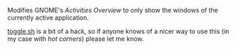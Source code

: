 Modifies GNOME's _Activities Overview_ to only show the windows of the currently active application.

[toggle.sh](toggle.sh) is a bit of a hack, so if anyone knows of a nicer way to use this (in my case with _hot corners_) please let me know.
